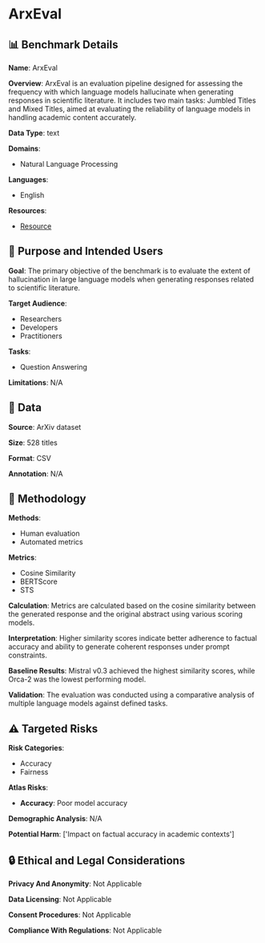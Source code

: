 # ArxEval

## 📊 Benchmark Details

**Name**: ArxEval

**Overview**: ArxEval is an evaluation pipeline designed for assessing the frequency with which language models hallucinate when generating responses in scientific literature. It includes two main tasks: Jumbled Titles and Mixed Titles, aimed at evaluating the reliability of language models in handling academic content accurately.

**Data Type**: text

**Domains**:
- Natural Language Processing

**Languages**:
- English

**Resources**:
- [Resource](https://arxiv.org/abs/2501.10483)

## 🎯 Purpose and Intended Users

**Goal**: The primary objective of the benchmark is to evaluate the extent of hallucination in large language models when generating responses related to scientific literature.

**Target Audience**:
- Researchers
- Developers
- Practitioners

**Tasks**:
- Question Answering

**Limitations**: N/A

## 💾 Data

**Source**: ArXiv dataset

**Size**: 528 titles

**Format**: CSV

**Annotation**: N/A

## 🔬 Methodology

**Methods**:
- Human evaluation
- Automated metrics

**Metrics**:
- Cosine Similarity
- BERTScore
- STS

**Calculation**: Metrics are calculated based on the cosine similarity between the generated response and the original abstract using various scoring models.

**Interpretation**: Higher similarity scores indicate better adherence to factual accuracy and ability to generate coherent responses under prompt constraints.

**Baseline Results**: Mistral v0.3 achieved the highest similarity scores, while Orca-2 was the lowest performing model.

**Validation**: The evaluation was conducted using a comparative analysis of multiple language models against defined tasks.

## ⚠️ Targeted Risks

**Risk Categories**:
- Accuracy
- Fairness

**Atlas Risks**:
- **Accuracy**: Poor model accuracy

**Demographic Analysis**: N/A

**Potential Harm**: ['Impact on factual accuracy in academic contexts']

## 🔒 Ethical and Legal Considerations

**Privacy And Anonymity**: Not Applicable

**Data Licensing**: Not Applicable

**Consent Procedures**: Not Applicable

**Compliance With Regulations**: Not Applicable
